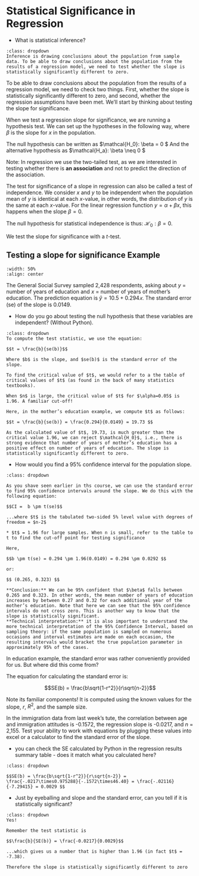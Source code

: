 #  Statistical Significance in Regression

* What is statistical inference?

```{admonition} Click to reveal answer
:class: dropdown
Inference is drawing conclusions about the population from sample data. To be able to draw conclusions about the population from the results of a regression model, we need to test whether the slope is statistically significantly different to zero.
```

To be able to draw conclusions about the population from the results of a regression model, we need to check two things. First, whether the slope is statistically significantly different to zero, and second, whether the regression assumptions have been met. We’ll start by thinking about testing the slope for significance.

When we test a regression slope for significance, we are running a hypothesis test. We can set up the hypotheses in the following way, where $\beta$ is the slope for $x$ in the population.

The null hypothesis can be written as $\mathcal{H_0}: \beta = 0 $
And the alternative hypothesis as  $\mathcal{H_a}: \beta \neq 0 $

Note: In regression we use the two-tailed test, as we are interested in testing whether there is **an association** and not to predict the direction of the association.

The test for significance of a slope in regression can also be called a test of independence. We consider $x$ and $y$ to be independent when the population mean of $y$ is identical at each $x$-value, in other words, the distribution of $y$ is the same at each $x$-value. For the linear regression function $y = α+ βx$, this happens when the slope $β=0$.

The null hypothesis for statistical independence is thus: $\mathcal{H_0}: \beta = 0$.

We test the slope for significance with a $t$-test.

## Testing a slope for significance Example

```{image} https://raw.githubusercontent.com/jillxoreilly/StatsCourseBook/main/images/regression3_hat.png
:width: 50%
:align: center
```

The General Social Survey sampled 2,428 respondents, asking about $y$ = number of years of education and $x$ = number of years of mother’s education. The prediction equation  is $\hat{y} =10.5 + 0.294𝑥$. The standard error (se) of the slope is 0.0149.

*  How do you go about testing the null hypothesis that these variables are independent? (Without Python).

```{admonition} Click to reveal answer
:class: dropdown
To compute the test statistic, we use the equation:

$$t = \frac{b}{se(b)}$$

Where $b$ is the slope, and $se(b)$ is the standard error of the slope.

To find the critical value of $t$, we would refer to a the table of critical values of $t$ (as found in the back of many statistics textbooks).

When $n$ is large, the critical value of $t$ for $\alpha=0.05$ is 1.96. A familiar cut-off! 

Here, in the mother’s education example, we compute $t$ as follows: 

$$t = \frac{b}{se(b)} = \frac{0.294}{0.0149} = 19.73 $$

As the calculated value of $t$, 19.73, is much greater than the critical value 1.96, we can reject $\mathcal{H_0}$, i.e., there is strong evidence that number of years of mother’s education has a positive effect on number of years of education. The slope is statistically significantly different to zero.

```


* How would you find a 95% confidence interval for the population slope.

```{admonition} Click to reveal answer
:class: dropdown

As you shave seen earlier in ths course, we can use the standard error to find 95% confidence intervals around the slope. We do this with the following equation:

$$CI =  b \pm t(se)$$ 

...where $t$ is the tabulated two-sided 5% level value with degrees of freedom = $n-2$

* $t$ = 1.96 for large samples. When n is small, refer to the table to t to find the cut-off point for testing significance

Here,

$$b \pm t(se) = 0.294 \pm 1.96(0.0149) = 0.294 \pm 0.0292 $$

or:

$$ (0.265, 0.323) $$

**Conclusion:** We can be 95% confident that $\beta$ falls between 0.265 and 0.323. In other words, the mean number of years of education increases by between 0.27 and 0.32 for each additional year of the mother’s education. Note that here we can see that the 95% confidence intervals do not cross zero. This is another way to know that the slope is statistically significant.
**Technical interpretation:** it is also important to understand the more technical interpretation of the 95% Confidence Interval, based on sampling theory: if the same population is sampled on numerous occasions and interval estimates are made on each occasion, the resulting intervals would bracket the true population parameter in approximately 95% of the cases. 
```

In education example, the standard error was rather conveniently provided for us. But where did this come from?

The equation for calculating the standard error is:

$$SE(b) = \frac{b\sqrt{1-r^2}}{r\sqrt{n-2}}$$

Note its familiar components! It is computed using the known values for the slope, $r,$ $R^2$, and the sample size.

In the immigration data from last week’s tute, the correlation between age and immigration attitudes is -0.1572, the regression slope is -0.0217, and $n$ = 2,155. Test your ability to work with equations by plugging these values into excel or a calculator to find the standard error of the slope.

* you can check the SE calculated by Python in the regression results summary table - does it match what you calculated here?

```{admonition} Click to reveal answer
:class: dropdown

$$SE(b) = \frac{b\sqrt{1-r^2}}{r\sqrt{n-2}} = \frac{-.0217\times0.975288}{-.1572\times46.40} = \frac{-.02116}{-7.29415} = 0.0029 $$

```

* Just by eyeballing and slope and the standard error, can you tell if it is statistically significant?

```{admonition} Click to reveal answer
:class: dropdown
Yes!

Remember the test statistic is

$$\frac{b}{SE(b)} = \frac{-0.0217}{0.0029}$$

...which gives us a number that is higher than 1.96 (in fact $t$ = -7.38).

Therefore the slope is statistically significantly different to zero
```
